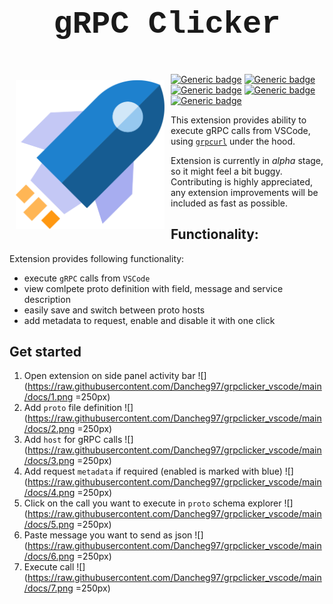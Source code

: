 # <p  align="center" style="font-family:courier;font-size:180%" size=212px> gRPC Clicker </p>

<p align="center">
<img align="left" style="padding: 10px"  height="238px" src="images/view.svg" /> 
</p>

[![Generic badge](https://img.shields.io/badge/LICENSE-MIT-red.svg)](https://github.com/Dancheg97/grpclicker_vscode/blob/main/LICENSE)
[![Generic badge](https://img.shields.io/badge/VSCode-marketplace-blue.svg)]()
[![Generic badge](https://img.shields.io/badge/GitHub-repository-orange.svg)](https://github.com/Dancheg97/grpclicker_vscode)
[![Generic badge](https://img.shields.io/badge/VERSION-0.0.1-cyan.svg)]()
[![Generic badge](https://img.shields.io/badge/DONATIONS-nano-green.svg)]()

This extension provides ability to execute gRPC calls from VSCode, using [`grpcurl`](https://github.com/fullstorydev/grpcurl) under the hood.

Extension is currently in _alpha_ stage, so it might feel a bit buggy. Contributing is highly appreciated, any extension improvements will be included as fast as possible.

## Functionality:

Extension provides following functionality:

- execute `gRPC` calls from `VSCode`
- view comlpete proto definition with field, message and service description
- easily save and switch between proto hosts
- add metadata to request, enable and disable it with one click

## Get started

1. Open extension on side panel activity bar
   ![](https://raw.githubusercontent.com/Dancheg97/grpclicker_vscode/main/docs/1.png =250px)
2. Add `proto` file definition
   ![](https://raw.githubusercontent.com/Dancheg97/grpclicker_vscode/main/docs/2.png =250px)
3. Add `host` for gRPC calls
   ![](https://raw.githubusercontent.com/Dancheg97/grpclicker_vscode/main/docs/3.png =250px)
4. Add request `metadata` if required (enabled is marked with blue)
   ![](https://raw.githubusercontent.com/Dancheg97/grpclicker_vscode/main/docs/4.png =250px)
5. Click on the call you want to execute in `proto` schema explorer
   ![](https://raw.githubusercontent.com/Dancheg97/grpclicker_vscode/main/docs/5.png =250px)
6. Paste message you want to send as json
   ![](https://raw.githubusercontent.com/Dancheg97/grpclicker_vscode/main/docs/6.png =250px)
7. Execute call
   ![](https://raw.githubusercontent.com/Dancheg97/grpclicker_vscode/main/docs/7.png =250px)
